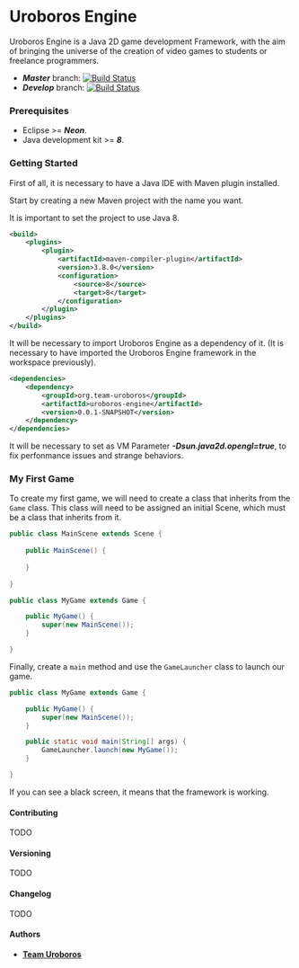 # Uroboros Engine
Uroboros Engine is a Java 2D game development Framework, with the aim of bringing the universe of the creation of video games to students or freelance programmers.

* ***Master*** branch: [![Build Status](https://api.travis-ci.org/TeamUroboros/Uroboros-Engine.svg?branch=master)](https://travis-ci.org/TeamUroboros/Uroboros-Engine)
* ***Develop*** branch:  [![Build Status](https://api.travis-ci.org/TeamUroboros/Uroboros-Engine.svg?branch=develop)](https://travis-ci.org/TeamUroboros/Uroboros-Engine)

### Prerequisites

* Eclipse >= ***Neon***.
* Java development kit >= ***8***.

### Getting Started

First of all, it is necessary to have a Java IDE with Maven plugin installed.

Start by creating a new Maven project with the name you want.

It is important to set the project to use Java 8.

```xml
<build>
	<plugins>
		<plugin>
			<artifactId>maven-compiler-plugin</artifactId>
			<version>3.8.0</version>
			<configuration>
				<source>8</source>
				<target>8</target>
			</configuration>
		</plugin>
	</plugins>
</build>
```

It will be necessary to import Uroboros Engine as a dependency of it. (It is necessary to have imported the Uroboros Engine framework in the workspace previously).
```xml
<dependencies>
	<dependency>
		<groupId>org.team-uroboros</groupId>
		<artifactId>uroboros-engine</artifactId>
		<version>0.0.1-SNAPSHOT</version>
	</dependency>
</dependencies>	
```

It will be necessary to set as VM Parameter ***-Dsun.java2d.opengl=true***, to fix perfonmance issues and strange behaviors.

### My First Game

To create my first game, we will need to create a class that inherits from the `Game` class.
This class will need to be assigned an initial Scene, which must be a class that inherits from it.

```java
public class MainScene extends Scene {
	
	public MainScene() {
		
	}
	
}

public class MyGame extends Game {

	public MyGame() {
		super(new MainScene());
	}

}
```

Finally, create a `main` method and use the `GameLauncher` class to launch our game.

```java
public class MyGame extends Game {

	public MyGame() {
		super(new MainScene());
	}

	public static void main(String[] args) {
		GameLauncher.launch(new MyGame());
	}

}
```

If you can see a black screen, it means that the framework is working.


#### Contributing

TODO

#### Versioning

TODO

#### Changelog

TODO

  
#### Authors

* **[Team Uroboros](https://github.com/TeamUroboros/Uroboros-Engine)**
